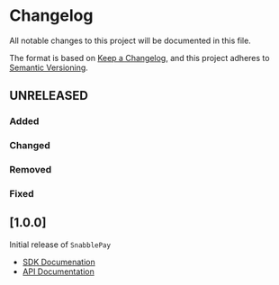 # Changelog

All notable changes to this project will be documented in this file.

The format is based on [Keep a Changelog](https://keepachangelog.com/en/1.0.0/),
and this project adheres to [Semantic Versioning](https://semver.org/spec/v2.0.0.html).

## UNRELEASED
### Added
### Changed
### Removed
### Fixed

## [1.0.0]
Initial release of `SnabblePay`
* [SDK Documenation](https://docs.snabble.io/snabble-pay-android-sdk/)
* [API Documentation](https://docs.snabble.io/payment-service/)

